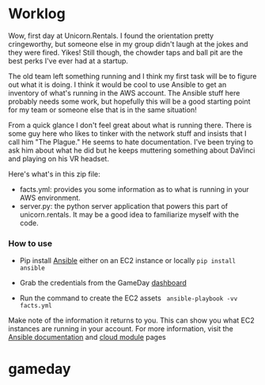 # Worklog

Wow, first day at Unicorn.Rentals. I found the orientation pretty cringeworthy, but someone else in my group didn't laugh at the jokes and they were fired. Yikes! Still though, the chowder taps and ball pit are the best perks I've ever had at a startup.

The old team left something running and I think my first task will be to figure out what it is doing. I think it would be cool to use Ansible to get an inventory of what's running in the AWS account. The Ansible stuff here probably needs some work, but hopefully this will be a good starting point for my team or someone else that is in the same situation!

From a quick glance I don't feel great about what is running there. There is some guy here who likes to tinker with the network stuff and insists that I call him "The Plague." He seems to hate documentation. I've been trying to ask him about what he did but he keeps muttering something about DaVinci and playing on his VR headset. 

Here's what's in this zip file:

- facts.yml: provides you some information as to what is running in your AWS environment. 
- server.py: the python server application that powers this part of unicorn.rentals. It may be a good idea to familiarize myself with the code.

### How to use


- Pip install [Ansible](http://docs.ansible.com/ansible/intro_installation.html) either on an EC2 instance or locally ```pip install ansible```


- Grab the credentials from the GameDay [dashboard](https://dashboard.cash4code.net/?tid=<YOUR_TEAMS_API_TOKEN)


- Run the command to create the EC2 assets ``` ansible-playbook -vv facts.yml```

Make note of the information it returns to you. This can show you what EC2 instances are running in your account.
For more information, visit the [Ansible documentation](http://docs.ansible.com/ansible/index.html) and [cloud module](http://docs.ansible.com/ansible/list_of_cloud_modules.html) pages

# gameday
